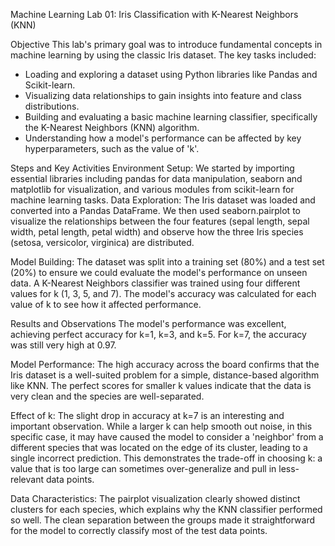 Machine Learning Lab 01: Iris Classification with K-Nearest Neighbors (KNN)

Objective
This lab's primary goal was to introduce fundamental concepts in machine learning by using the classic Iris dataset. The key tasks included:
* Loading and exploring a dataset using Python libraries like Pandas and Scikit-learn.
* Visualizing data relationships to gain insights into feature and class distributions.
* Building and evaluating a basic machine learning classifier, specifically the K-Nearest Neighbors (KNN) algorithm.
* Understanding how a model's performance can be affected by key hyperparameters, such as the value of 'k'.

Steps and Key Activities
Environment Setup: We started by importing essential libraries including pandas for data manipulation, seaborn and matplotlib for visualization, and various modules from scikit-learn for machine learning tasks.
Data Exploration: The Iris dataset was loaded and converted into a Pandas DataFrame. We then used seaborn.pairplot to visualize the relationships between the four features (sepal length, sepal width, petal length, petal width) and observe how the three Iris species (setosa, versicolor, virginica) are distributed.

Model Building:
The dataset was split into a training set (80%) and a test set (20%) to ensure we could evaluate the model's performance on unseen data.
A K-Nearest Neighbors classifier was trained using four different values for k (1, 3, 5, and 7).
The model's accuracy was calculated for each value of k to see how it affected performance.

Results and Observations
The model's performance was excellent, achieving perfect accuracy for k=1, k=3, and k=5. For k=7, the accuracy was still very high at 0.97.

Model Performance: The high accuracy across the board confirms that the Iris dataset is a well-suited problem for a simple, distance-based algorithm like KNN. The perfect scores for smaller k values indicate that the data is very clean and the species are well-separated.

Effect of k: The slight drop in accuracy at k=7 is an interesting and important observation. While a larger k can help smooth out noise, in this specific case, it may have caused the model to consider a 'neighbor' from a different species that was located on the edge of its cluster, leading to a single incorrect prediction. This demonstrates the trade-off in choosing k: a value that is too large can sometimes over-generalize and pull in less-relevant data points.

Data Characteristics: The pairplot visualization clearly showed distinct clusters for each species, which explains why the KNN classifier performed so well. The clean separation between the groups made it straightforward for the model to correctly classify most of the test data points.
